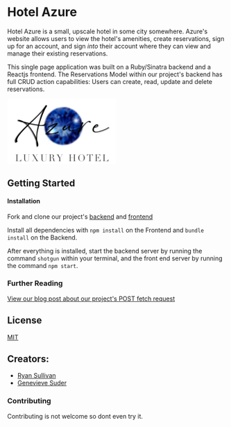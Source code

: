 # Hotel Azure

Hotel Azure is a small, upscale hotel in some city somewhere. Azure's website allows users to view the hotel's amenities, create reservations, sign up for an account, and sign <i>into</i> their account where they can view and manage their existing reservations.

This single page application was built on a Ruby/Sinatra backend and a Reactjs frontend. The Reservations Model within our project's backend has full CRUD action capabilities: Users can create, read, update and delete reservations.

![Hotel logo](public/hotel_logo.png)

## Getting Started 

#### <b>Installation</b>
Fork and clone our project's [backend](https://github.com/genevievesuder/phase-3-project-backend)
and [frontend](https://github.com/genevievesuder/phase-3-frontend)

Install all dependencies with ```npm install``` on the Frontend and ```bundle install``` on the Backend. 

After everything is installed, start the backend server by running the command ```shotgun``` within your terminal, and the front end server by running the command ```npm start```.

### Further Reading
[View our blog post about our project's POST fetch request](https://medium.com/@genevievesuder/making-a-post-fetch-request-from-a-reactjs-to-a-ruby-sinatra-api-81f044d13e70)

## License

[MIT](https://choosealicense.com/licenses/mit/)

## Creators:
* [Ryan Sullivan](https://github.com/Shenanigans570)
* [Genevieve Suder](https://github.com/genevievesuder)
### Contributing
Contributing is not welcome so dont even try it. 